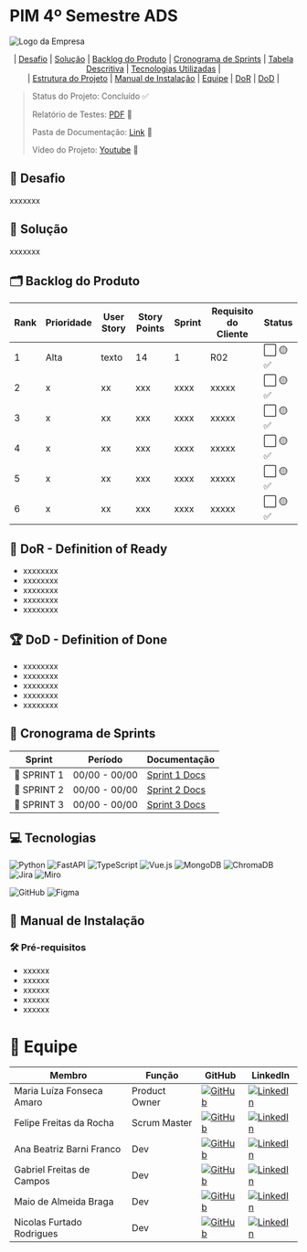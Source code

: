 # PIM 4º Semestre ADS

![Logo da Empresa](https://github.com/user-attachments/assets/b7a4ce2d-20f7-4a12-8cb4-530f36fb1950)

<div align="center">

| [Desafio](#desafio) | [Solução](#solução) | [Backlog do Produto](#backlog-do-produto) | [Cronograma de Sprints](#cronograma-de-sprints) | [Tabela Descritiva](#tabela-descritiva) | [Tecnologias Utilizadas](#tecnologias-utilizadas) |  
| [Estrutura do Projeto](#estrutura-do-projeto) | [Manual de Instalação](#manual-de-instalação) | [Equipe](#equipe) | [DoR](#dor) | [DoD](#dod) |

</div>

> Status do Projeto: Concluído ✅
>
> Relatório de Testes: [PDF](link) 📄
>
> Pasta de Documentação: [Link](link) 🔗
>
> Vídeo do Projeto: [Youtube](link) 🎥 

## 📌 Desafio
xxxxxxx

## 📌 Solução
xxxxxxx

## 🗂️ Backlog do Produto

| Rank | Prioridade | User Story | Story Points | Sprint | Requisito do Cliente | Status |
|------|------------|------------|--------------|--------|-----------------------|--------|
| 1 | Alta | texto | 14 | 1 | R02 | ⬜ 🟡 ✅ |
| 2 | x| xx | xxx | xxxx | xxxxx | ⬜ 🟡 ✅ |
| 3 | x | xx | xxx | xxxx | xxxxx | ⬜ 🟡 ✅ |
| 4 | x | xx | xxx | xxxx | xxxxx | ⬜ 🟡 ✅ |
| 5 | x | xx | xxx | xxxx | xxxxx | ⬜ 🟡 ✅ |
| 6 | x | xx | xxx | xxxx | xxxxx | ⬜ 🟡 ✅ |

## 🏃‍ DoR - Definition of Ready
- xxxxxxxx
- xxxxxxxx
- xxxxxxxx
- xxxxxxxx
- xxxxxxxx

## 🏆 DoD - Definition of Done
- xxxxxxxx
- xxxxxxxx
- xxxxxxxx
- xxxxxxxx
- xxxxxxxx

## 📅 Cronograma de Sprints

| Sprint   | Período       | Documentação        |
|----------|--------------|---------------------|
| 📌 SPRINT 1 | 00/00 - 00/00 | [Sprint 1 Docs](#) |
| 📌 SPRINT 2 | 00/00 - 00/00 | [Sprint 2 Docs](#) |
| 📌 SPRINT 3 | 00/00 - 00/00 | [Sprint 3 Docs](#) |

## 💻 Tecnologias

![Python](https://img.shields.io/badge/Python-3776AB?style=for-the-badge&logo=python&logoColor=white)
![FastAPI](https://img.shields.io/badge/FastAPI-009688?style=for-the-badge&logo=fastapi&logoColor=white)
![TypeScript](https://img.shields.io/badge/TypeScript-3178C6?style=for-the-badge&logo=typescript&logoColor=white)
![Vue.js](https://img.shields.io/badge/Vue.js-4FC08D?style=for-the-badge&logo=vue.js&logoColor=white)
![MongoDB](https://img.shields.io/badge/MongoDB-4EA94B?style=for-the-badge&logo=mongodb&logoColor=white)
![ChromaDB](https://img.shields.io/badge/ChromaDB-FF6F00?style=for-the-badge&logo=apachecassandra&logoColor=white)
![Jira](https://img.shields.io/badge/Jira-0052CC?style=for-the-badge&logo=jira&logoColor=white)
![Miro](https://img.shields.io/badge/Miro-050038?style=for-the-badge&logo=miro&logoColor=white)

![GitHub](https://img.shields.io/badge/GitHub-000000?style=for-the-badge&logo=github&logoColor=white)
![Figma](https://img.shields.io/badge/Figma-F24E1E?style=for-the-badge&logo=figma&logoColor=white)

## 📖 Manual de Instalação
### 🛠 Pré-requisitos
- xxxxxx
- xxxxxx
- xxxxxx
- xxxxxx
- xxxxxx

# 👥 Equipe

| Membro                       | Função          | GitHub                                                                                     | LinkedIn                                                                                   |
|-----------------------------|-----------------|---------------------------------------------------------------------------------------------|--------------------------------------------------------------------------------------------|
| Maria Luíza Fonseca Amaro   | Product Owner   | [![GitHub](https://img.shields.io/badge/GitHub-000?style=for-the-badge&logo=github&logoColor=white)](https://github.com/MariaFAmaro01) | [![LinkedIn](https://img.shields.io/badge/LinkedIn-0e76a8?style=for-the-badge&logo=linkedin&logoColor=white)](https://linkedin.com/in/marialuizaamaro) |
| Felipe Freitas da Rocha     | Scrum Master    | [![GitHub](https://img.shields.io/badge/GitHub-000?style=for-the-badge&logo=github&logoColor=white)](https://github.com/Felipe-Freitas-Rocha) | [![LinkedIn](https://img.shields.io/badge/LinkedIn-0e76a8?style=for-the-badge&logo=linkedin&logoColor=white)](https://linkedin.com/in/felipefreitasrocha) |
| Ana Beatriz Barni Franco    | Dev | [![GitHub](https://img.shields.io/badge/GitHub-000?style=for-the-badge&logo=github&logoColor=white)](https://github.com/Anabarni) | [![LinkedIn](https://img.shields.io/badge/LinkedIn-0e76a8?style=for-the-badge&logo=linkedin&logoColor=white)](https://linkedin.com/in/anabeatrizfranco) |
| Gabriel Freitas de Campos   | Dev | [![GitHub](https://img.shields.io/badge/GitHub-000?style=for-the-badge&logo=github&logoColor=white)](https://github.com/GabrielFreitas2025) | [![LinkedIn](https://img.shields.io/badge/LinkedIn-0e76a8?style=for-the-badge&logo=linkedin&logoColor=white)](https://linkedin.com/in/gabrielfreitascampos) |
| Maio de Almeida Braga       | Dev | [![GitHub](https://img.shields.io/badge/GitHub-000?style=for-the-badge&logo=github&logoColor=white)](https://github.com/maioAB) | [![LinkedIn](https://img.shields.io/badge/LinkedIn-0e76a8?style=for-the-badge&logo=linkedin&logoColor=white)](https://linkedin.com/in/maiobraga) |
| Nicolas Furtado Rodrigues   | Dev | [![GitHub](https://img.shields.io/badge/GitHub-000?style=for-the-badge&logo=github&logoColor=white)](https://github.com/AkiraNyaprog) | [![LinkedIn](https://img.shields.io/badge/LinkedIn-0e76a8?style=for-the-badge&logo=linkedin&logoColor=white)](https://linkedin.com/in/nicolasfurtado) |
